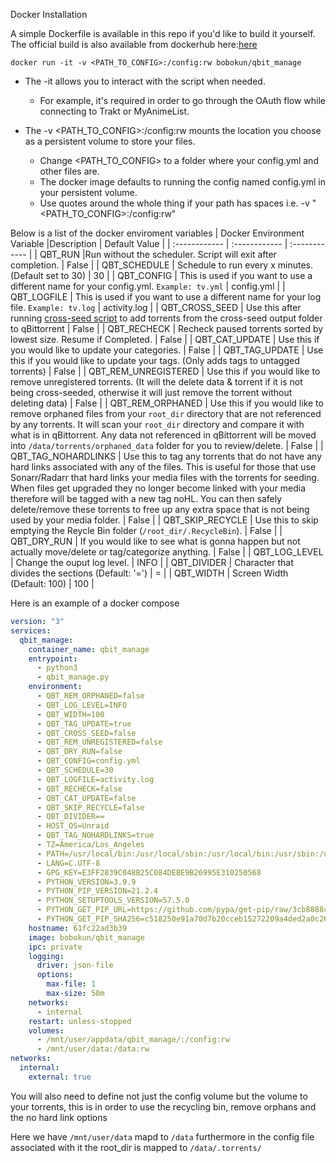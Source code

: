 Docker Installation

A simple Dockerfile is available in this repo if you'd like to build it yourself. The official build is also available from dockerhub here:[here](https://hub.docker.com/r/bobokun/qbit_manage) <br>

`docker run -it -v <PATH_TO_CONFIG>:/config:rw bobokun/qbit_manage`

* The -it allows you to interact with the script when needed.
  * For example, it's required in order to go through the OAuth flow while connecting to Trakt or MyAnimeList.

* The -v <PATH_TO_CONFIG>:/config:rw mounts the location you choose as a persistent volume to store your files.
  * Change <PATH_TO_CONFIG> to a folder where your config.yml and other files are.
  * The docker image defaults to running the config named config.yml in your persistent volume.
  * Use quotes around the whole thing if your path has spaces i.e. -v "<PATH_TO_CONFIG>:/config:rw"

Below is a list of the docker enviroment variables
| Docker Environment Variable |Description | Default Value |
| :------------  | :------------ | :------------ |
| QBT_RUN |Run without the scheduler. Script will exit after completion. | False |
| QBT_SCHEDULE  | Schedule to run every x minutes. (Default set to 30)  | 30 |
| QBT_CONFIG  | This is used if you want to use a different name for your config.yml. `Example: tv.yml`  | config.yml |
| QBT_LOGFILE | This is used if you want to use a different name for your log file. `Example: tv.log` | activity.log |
| QBT_CROSS_SEED | Use this after running [cross-seed script](https://github.com/mmgoodnow/cross-seed) to add torrents from the cross-seed output folder to qBittorrent  | False |
| QBT_RECHECK | Recheck paused torrents sorted by lowest size. Resume if Completed.  | False |
| QBT_CAT_UPDATE |  Use this if you would like to update your categories.  | False |
| QBT_TAG_UPDATE |  Use this if you would like to update your tags. (Only adds tags to untagged torrents) | False |
| QBT_REM_UNREGISTERED |  Use this if you would like to remove unregistered torrents. (It will the delete data & torrent if it is not being cross-seeded, otherwise it will just remove the torrent without deleting data) | False |
| QBT_REM_ORPHANED | Use this if you would like to remove orphaned files from your `root_dir` directory that are not referenced by any torrents. It will scan your `root_dir` directory and compare it with what is in qBittorrent. Any data not referenced in qBittorrent will be moved into `/data/torrents/orphaned_data` folder for you to review/delete. | False |
| QBT_TAG_NOHARDLINKS | Use this to tag any torrents that do not have any hard links associated with any of the files. This is useful for those that use Sonarr/Radarr that hard links your media files with the torrents for seeding. When files get upgraded they no longer become linked with your media therefore will be tagged with a new tag noHL. You can then safely delete/remove these torrents to free up any extra space that is not being used by your media folder. | False |
| QBT_SKIP_RECYCLE | Use this to skip emptying the Reycle Bin folder (`/root_dir/.RecycleBin`). | False |
| QBT_DRY_RUN |   If you would like to see what is gonna happen but not actually move/delete or tag/categorize anything. | False |
| QBT_LOG_LEVEL |   Change the ouput log level. | INFO |
| QBT_DIVIDER |   Character that divides the sections (Default: '=') | = |
| QBT_WIDTH |   Screen Width (Default: 100) | 100 |


Here is an example of a docker compose
```yaml
version: "3"
services:
  qbit_manage:
    container_name: qbit_manage
    entrypoint:
      - python3
      - qbit_manage.py
    environment:
      - QBT_REM_ORPHANED=false
      - QBT_LOG_LEVEL=INFO
      - QBT_WIDTH=100
      - QBT_TAG_UPDATE=true
      - QBT_CROSS_SEED=false
      - QBT_REM_UNREGISTERED=false
      - QBT_DRY_RUN=false
      - QBT_CONFIG=config.yml
      - QBT_SCHEDULE=30
      - QBT_LOGFILE=activity.log
      - QBT_RECHECK=false
      - QBT_CAT_UPDATE=false
      - QBT_SKIP_RECYCLE=false
      - QBT_DIVIDER==
      - HOST_OS=Unraid
      - QBT_TAG_NOHARDLINKS=true
      - TZ=America/Los_Angeles
      - PATH=/usr/local/bin:/usr/local/sbin:/usr/local/bin:/usr/sbin:/usr/bin:/sbin:/bin
      - LANG=C.UTF-8
      - GPG_KEY=E3FF2839C048B25C084DEBE9B26995E310250568
      - PYTHON_VERSION=3.9.9
      - PYTHON_PIP_VERSION=21.2.4
      - PYTHON_SETUPTOOLS_VERSION=57.5.0
      - PYTHON_GET_PIP_URL=https://github.com/pypa/get-pip/raw/3cb8888cc2869620f57d5d2da64da38f516078c7/public/get-pip.py
      - PYTHON_GET_PIP_SHA256=c518250e91a70d7b20cceb15272209a4ded2a0c263ae5776f129e0d9b5674309
    hostname: 61fc22ad3b39
    image: bobokun/qbit_manage
    ipc: private
    logging:
      driver: json-file
      options:
        max-file: 1
        max-size: 50m
    networks:
      - internal
    restart: unless-stopped
    volumes:
      - /mnt/user/appdata/qbit_manage/:/config:rw
      - /mnt/user/data:/data:rw
networks:
  internal:
    external: true
```
You will also need to define not just the config volume but the volume to your torrents, this is in order to use the recycling bin, remove orphans and the no hard link options

Here we have `/mnt/user/data` mapd to `/data` furthermore in the config file associated with it the root_dir is mapped to `/data/.torrents/`
